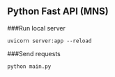 ## Python Fast API (MNS)

###Run local server
```
uvicorn server:app --reload
```

###Send requests
```
python main.py
```